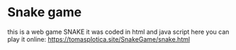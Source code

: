 # Snake game
this is a web game SNAKE
it was coded in html and java script
here you can play it online: https://tomasplotica.site/SnakeGame/snake.html
